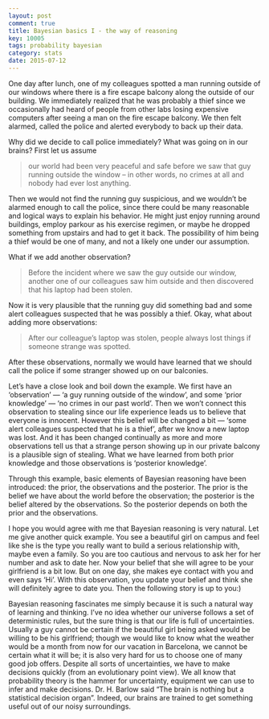 ```yaml
---
layout: post
comment: true
title: Bayesian basics I - the way of reasoning 
key: 10005
tags: probability bayesian
category: stats
date: 2015-07-12
---
```


One day after lunch, one of my colleagues spotted a man running outside of our windows where there is a fire escape balcony along the outside of our building. We immediately realized that he was probably a thief since we occasionally had heard of people from other labs losing expensive computers after seeing a man on the fire escape balcony. We then felt alarmed, called the police and alerted everybody to back up their data.

Why did we decide to call police immediately? What was going on in our brains? First let us assume

<!--more-->

>our world had been very peaceful and safe before we saw that guy running outside the window – in other words, no crimes at all and nobody had ever lost anything.

Then we would not find the running guy suspicious, and we wouldn’t be alarmed enough to call the police, since there could be many reasonable and logical ways to explain his behavior. He might just enjoy running around buildings, employ parkour as his exercise regimen, or maybe he dropped something from upstairs and had to get it back. The possibility of him being a thief would be one of many, and not a likely one under our assumption.

What if we add another observation?

>Before the incident where we saw the guy outside our window, another one of our colleagues saw him outside and then discovered that his laptop had been stolen.

Now it is very plausible that the running guy did something bad and some alert colleagues suspected that he was possibly a thief. Okay, what about adding more observations:

>After our colleague’s laptop was stolen, people always lost things if someone strange was spotted.

After these observations, normally we would have learned that we should call the police if some stranger showed up on our balconies.

Let’s have a close look and boil down the example. We first have an ‘observation’ — ‘a guy running outside of the window’, and some ‘prior knowledge’ — ‘no crimes in our past world’. Then we won’t connect this observation to stealing since our life experience leads us to believe that everyone is innocent. However this belief will be changed a bit — ‘some alert colleagues suspected that he is a thief’, after we know a new laptop was lost. And it has been changed continually as more and more observations tell us that a strange person showing up in our private balcony is a plausible sign of stealing. What we have learned from both prior knowledge and those observations is ‘posterior knowledge’.

Through this example, basic elements of Bayesian reasoning have been introduced: the prior, the observations and the posterior. The prior is the belief we have about the world before the observation; the posterior is the belief altered by the observations. So the posterior depends on both the prior and the observations.

I hope you would agree with me that Bayesian reasoning is very natural. Let me give another quick example. You see a beautiful girl on campus and feel like she is the type you really want to build a serious relationship with, maybe even a family. So you are too cautious and nervous to ask her for her number and ask to date her. Now your belief that she will agree to be your girlfriend is a bit low. But on one day, she makes eye contact with you and even says ‘Hi’. With this observation, you update your belief and think she will definitely agree to date you.  Then the following story is up to you:)

Bayesian reasoning fascinates me simply because it is such a natural way of learning and thinking.
I’ve no idea whether our universe follows a set of deterministic rules, but the sure thing is that our life is full of uncertainties. Usually a guy cannot be certain if the beautiful girl being asked would be willing to be his girlfriend; though we would like to know what the weather would be a month from now for our vacation in Barcelona, we cannot be certain what it will be; it is also very hard for us to choose one of many good job offers. Despite all sorts of uncertainties, we have to make decisions quickly (from an evolutionary point view). We all know that probability theory is the hammer for uncertainty, equipment we can use to infer and make decisions. Dr. H. Barlow said “The brain is nothing but a statistical decision organ”. Indeed, our brains are trained to get something useful out of our noisy surroundings. 

